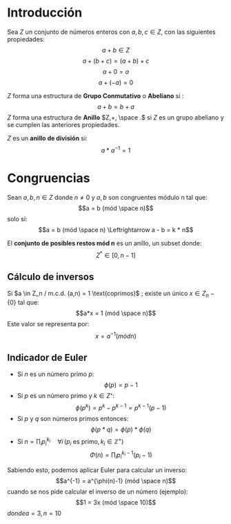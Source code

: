 # Introducción

Sea $Z$ un conjunto de números enteros con $a, b, c \in Z$, con las siguientes propiedades:
$$a + b \in Z$$
$$a + (b+c) = (a+b) +c$$
$$a+0 = a$$
$$a + (-a) = 0$$

$Z$ forma una estructura de **Grupo Conmutativo** o **Abeliano** si :
$$a+b = b+a$$
$Z$ forma una estructura de **Anillo** $Z,+, \space .$ si $Z$ es un grupo abeliano y se cumplen las anteriores propiedades.

$Z$ es un **anillo de división** si:
$$a * a^{-1} = 1$$

# Congruencias

Sean $a, b, n \in Z$ donde $n \neq 0$ y $a, b$ son congruentes módulo n tal que:
$$a = b (mód \space n)$$ solo si:
$$a = b (mód \space n) \Leftrightarrow a - b = k * n$$

El **conjunto de posibles restos mód n** es un anillo, un subset donde:
$$Z^* \in [0, n-1]$$
## Cálculo de inversos

Si $a \in Z_n / m.c.d. (a,n) = 1 \text(coprimos)$ ; existe un único $x \in Z_n - \left\{0 \right\}$ tal que: 
$$a*x = 1 (mód \space n)$$ Este valor se representa por:
$$x = a^{-1} (mód n)$$

## Indicador de Euler

- Si $n$ es un número primo $p$:
$$\phi(p) = p - 1$$
- Si $p$ es un número primo y $k \in Z⁺$:
$$\phi(p^k) = p^k - p^{k - 1} = p^{k - 1} (p - 1)$$
- Si $p$ y $q$ son números primos entonces:
$$\phi(p * q) = \phi(p) * \phi(q)$$
- Si $n = \prod_{i} p_i^{k_i} \quad \forall i \, (p_i \text{ es primo}, \, k_i \in \mathbb{Z}^+)$
$$\Phi(n) = \prod_{i} p_i^{k_i - 1} (p_i - 1)$$

Sabiendo esto, podemos aplicar Euler para calcular un inverso:
$$a^{-1} = a^{\phi(n)-1} (mód \space n)$$ cuando se nos pide calcular el inverso de un número (ejemplo):
$$1 = 3x (mód \space 10)$$
$donde a = 3, n = 10$ 